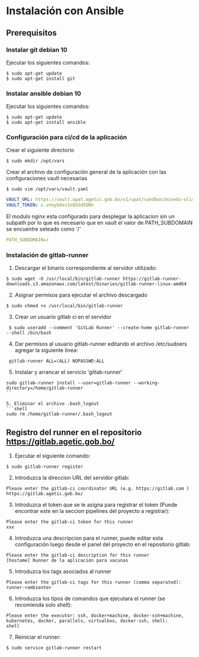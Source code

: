# Instalación con Ansible

## Prerequisitos

### Instalar git debian 10

Ejecutar los siguientes comandos:

```shell
$ sudo apt-get update
$ sudo apt-get install git
```

### Instalar ansible debian 10

Ejecutar los siguientes comandos:

```shell
$ sudo apt-get update
$ sudo apt-get install ansible
```
### Configuración para ci/cd de la aplicación

Crear el siguiente directorio

```shell
$ sudo mkdir /opt/vars
```

Crear el archivo de configuración general de la aplicación con las configuraciones vault necesarias
```shell
$ sudo vim /opt/vars/vault.yaml
```
```yaml
VAULT_URL: https://vault.upat.agetic.gob.bo/v1/upat/sandbox/minedu-olimpiadas-admin-frontend
VAULT_TOKEN: s.vnoybXxv1zQSSdSQNn
```

El modulo nginx esta configurado para desplegar la aplicacion sin un subpath por lo que es necesario que en vault el valor de PATH_SUBDOMAIN se encuentre seteado como '/'
```YAML
PATH_SUBDOMAIN=/
```

### Instalación de gitlab-runner

1. Descargar el binario correspondiente al servidor utilizado:

```shell
$ sudo wget -O /usr/local/bin/gitlab-runner https://gitlab-runner-downloads.s3.amazonaws.com/latest/binaries/gitlab-runner-linux-amd64
```

2. Asignar permisos para ejecutar el archivo descargado

```shell
$ sudo chmod +x /usr/local/bin/gitlab-runner
```
3. Crear un usuario gitlab ci en el servidor

```shell
 $ sudo useradd --comment 'GitLab Runner' --create-home gitlab-runner --shell /bin/bash
```


4. Dar permisos al usuario gitlab-runner editando el archivo /etc/sudoers agregar la siguiente linea:
```config
 gitlab-runner ALL=(ALL) NOPASSWD:ALL
```

5. Instalar y arrancar el servicio 'gitlab-runner'

```shell
sudo gitlab-runner install --user=gitlab-runner --working-directory=/home/gitlab-runner
``

5. Eliminar el archivo .bash_logout
```shell
sudo rm /home/gitlab-runner/.bash_logout
```

## Registro del runner en el repositorio https://gitlab.agetic.gob.bo/

1. Ejecutar el siguiente comando:
```shell
$ sudo gitlab-runner register
```

2. Introduzca la direccion URL del servidor gitlab:
```shell
Please enter the gitlab-ci coordinator URL (e.g. https://gitlab.com )
https://gitlab.agetic.gob.bo/
```
3. Introduzca el token que se le asigna para registrar el token (Puede encontrar este en la seccion pipelines del proyecto a registrar):
```shell
Please enter the gitlab-ci token for this runner
xxx
```
4. Introduzca una descripcion para el runner, puede editar esta configuración luego desde el panel del proyecto en el repositorio gitlab:
```shell
Please enter the gitlab-ci description for this runner
[hostame] Runner de la aplicación para vacunas
```
5. Introduzca los tags asociados al runner
```shell
Please enter the gitlab-ci tags for this runner (comma separated):
runner-<ambiente>
```
6. Introduzca los tipos de comandos que ejecutara el runner (se recomienda solo shell):
```shell
Please enter the executor: ssh, docker+machine, docker-ssh+machine, kubernetes, docker, parallels, virtualbox, docker-ssh, shell:
shell
```
7. Reiniciar el runner:
```shell
$ sudo service gitlab-runner restart
```